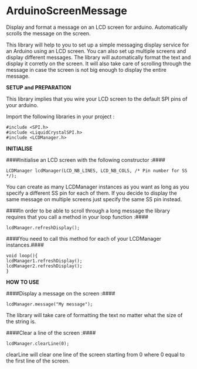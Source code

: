 # ArduinoScreenMessage
Display and format a message on an LCD screen for arduino. Automatically scrolls the message on the screen.

This library will help to you to set up a simple messaging display service for an Arduino using an LCD screen. You can also set up multiple screens and display different messages. The library will automatically format the text and display it corretly on the screen. It will also take care of scrolling through the message in case the screen is not big enough to display the entire message. 


**SETUP and PREPARATION**

This library implies that you wire your LCD screen to the default SPI pins of your arduino.  

Import the following libraries in your project : 
```
#include <SPI.h>
#include <LiquidCrystalSPI.h>
#include <LCDManager.h>
```

**INITIALISE**

####Initialise an LCD screen with the following constructor :#### 
```
LCDManager lcdManager(LCD_NB_LINES, LCD_NB_COLS, /* Pin number for SS */);
```
You can create as many LCDManager instances as you want as long as you specify a different SS pin for each of them. If you decide to display the same message on multiple screens just specify the same SS pin instead. 

####In order to be able to scroll through a long message the library requires that you call a method in your loop function :####
```
lcdManager.refreshDisplay();
```
####You need to call this method for each of your LCDManager instances.#### 
```
void loop(){
lcdManager1.refreshDisplay();
lcdManager2.refreshDisplay();
}
```

**HOW TO USE**

####Display a message on the screen :####
```
lcdManager.message("My message");
```

The library will take care of formatting the text no matter what the size of the string is. 

####Clear a line of the screen :####
```
lcdManager.clearLine(0);
```

clearLine will clear one line of the screen starting from 0 where 0 equal to the first line of the screen. 

  

